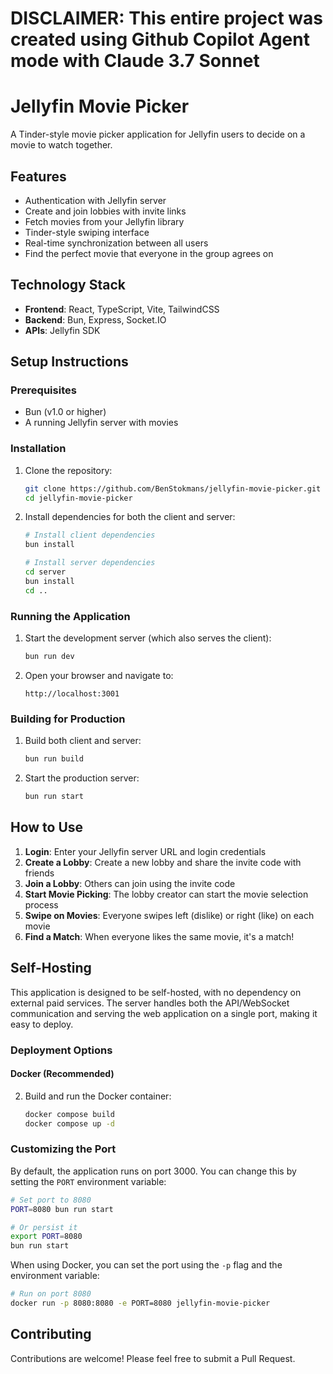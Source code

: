 # DISCLAIMER: This entire project was created using Github Copilot Agent mode with Claude 3.7 Sonnet
# Jellyfin Movie Picker


A Tinder-style movie picker application for Jellyfin users to decide on a movie to watch together.

## Features

- Authentication with Jellyfin server
- Create and join lobbies with invite links
- Fetch movies from your Jellyfin library
- Tinder-style swiping interface
- Real-time synchronization between all users
- Find the perfect movie that everyone in the group agrees on

## Technology Stack

- **Frontend**: React, TypeScript, Vite, TailwindCSS
- **Backend**: Bun, Express, Socket.IO
- **APIs**: Jellyfin SDK

## Setup Instructions

### Prerequisites

- Bun (v1.0 or higher)
- A running Jellyfin server with movies

### Installation

1. Clone the repository:
   ```bash
   git clone https://github.com/BenStokmans/jellyfin-movie-picker.git
   cd jellyfin-movie-picker
   ```

2. Install dependencies for both the client and server:
   ```bash
   # Install client dependencies
   bun install
   
   # Install server dependencies
   cd server
   bun install
   cd ..
   ```

### Running the Application

1. Start the development server (which also serves the client):
   ```bash
   bun run dev
   ```

2. Open your browser and navigate to:
   ```
   http://localhost:3001
   ```

### Building for Production

1. Build both client and server:
   ```bash
   bun run build
   ```

2. Start the production server:
   ```bash
   bun run start
   ```

## How to Use

1. **Login**: Enter your Jellyfin server URL and login credentials
2. **Create a Lobby**: Create a new lobby and share the invite code with friends
3. **Join a Lobby**: Others can join using the invite code
4. **Start Movie Picking**: The lobby creator can start the movie selection process
5. **Swipe on Movies**: Everyone swipes left (dislike) or right (like) on each movie
6. **Find a Match**: When everyone likes the same movie, it's a match!

## Self-Hosting

This application is designed to be self-hosted, with no dependency on external paid services. The server handles both the API/WebSocket communication and serving the web application on a single port, making it easy to deploy.

### Deployment Options

#### Docker (Recommended)
2. Build and run the Docker container:
   ```bash
   docker compose build
   docker compose up -d
   ```

### Customizing the Port

By default, the application runs on port 3000. You can change this by setting the `PORT` environment variable:

```bash
# Set port to 8080
PORT=8080 bun run start

# Or persist it
export PORT=8080
bun run start
```

When using Docker, you can set the port using the `-p` flag and the environment variable:

```bash
# Run on port 8080
docker run -p 8080:8080 -e PORT=8080 jellyfin-movie-picker
```

## Contributing

Contributions are welcome! Please feel free to submit a Pull Request.
